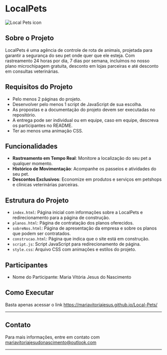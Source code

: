 # LocalPets
 <img src="../../Img/icons/LocalPets-icon.png" alt="Local Pets icon">

## Sobre o Projeto
LocalPets é uma agência de controle de rota de animais, projetada para garantir a segurança do seu pet onde quer que ele esteja. Com rastreamento 24 horas por dia, 7 dias por semana, incluímos no nosso plano microchipagem gratuita, desconto em lojas parceiras e até desconto em consultas veterinárias.

## Requisitos do Projeto
- Pelo menos 2 páginas do projeto.
- Desenvolver pelo menos 1 script de JavaScript de sua escolha.
- As propostas e a documentação do projeto devem ser executadas no repositório.
- A entrega pode ser individual ou em equipe, caso em equipe, descreva os participantes no README.
- Ter ao menos uma animação CSS.

## Funcionalidades
- **Rastreamento em Tempo Real**: Monitore a localização do seu pet a qualquer momento.
- **Histórico de Movimentação**: Acompanhe os passeios e atividades do seu pet.
- **Descontos Exclusivos**: Economize em produtos e serviços em petshops e clínicas veterinárias parceiras.

## Estrutura do Projeto
- `index.html`: Página inicial com informações sobre a LocalPets e redirecionamento para a página de construção.
- `planos.html`: Página de contratação dos planos oferecidos.
- `sobreNos.html`: Página de apresentação da empresa e sobre os planos que podem ser contratados.
- `construcao.html`: Página que indica que o site está em construção.
- `script.js`: Script JavaScript para redirecionamento de página.
- `style.css`: Arquivo CSS com animações e estilos do projeto.

## Participantes
- Nome do Participante: Maria Vitória Jesus do Nascimento

## Como Executar
Basta apenas acessar o link 
https://mariavitoriajesus.github.io/Local-Pets/

---

## Contato
Para mais informações, entre em contato com mariavitoriajesudonascimento@outlook.com  

---

